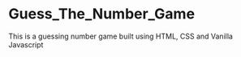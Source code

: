 # Guess_The_Number_Game
This is a guessing number game built using HTML, CSS and Vanilla Javascript
